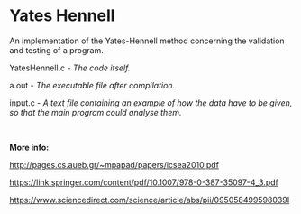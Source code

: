 # Yates Hennell
An implementation of the Yates-Hennell method concerning the validation and testing of a program.

YatesHennell.c - <i>The code itself.</i>

a.out - <i>The executable file after compilation.</i>

input.c - <i>A text file containing an example of how the data have to be given, so that the main program could analyse them.</i>

<br>

<b>More info:</b>

http://pages.cs.aueb.gr/~mpapad/papers/icsea2010.pdf

https://link.springer.com/content/pdf/10.1007/978-0-387-35097-4_3.pdf

https://www.sciencedirect.com/science/article/abs/pii/095058499598039I
